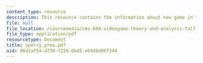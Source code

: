 ```yaml
---
content_type: resource
description: This resource contains the information about new game in this course.
file: null
file_location: /coursemedia/cms-600-videogame-theory-and-analysis-fall-2007/96d2af54d739f2188b45e694bd96f344_sperry_pres.pdf
file_type: application/pdf
resourcetype: Document
title: sperry_pres.pdf
uid: 96d2af54-d739-f218-8b45-e694bd96f344
---
```

